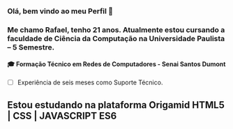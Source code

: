 ### Olá, bem vindo ao meu Perfil 👋

### Me chamo Rafael, tenho 21 anos. Atualmente estou cursando a faculdade de Ciência da Computação na Universidade Paulista – 5 Semestre. 

#### 🎓 Formação Técnico em Redes de Computadores - Senai Santos Dumont 
- [ ] Experiência de seis meses como Suporte Técnico. 


## Estou estudando na plataforma Origamid HTML5 | CSS | JAVASCRIPT ES6




